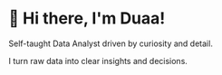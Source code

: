 # 👋 Hi there, I'm Duaa!

 Self-taught Data Analyst driven by curiosity and detail.
 
 I turn raw data into clear insights and decisions.
